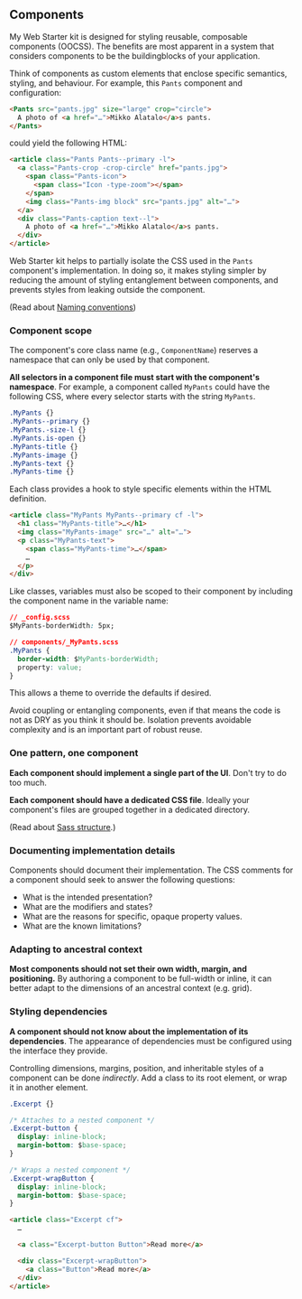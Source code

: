 ## Components

My Web Starter kit is designed for styling reusable, composable components (OOCSS). The benefits are most apparent in a system that considers components to be the buildingblocks of your application.

Think of components as custom elements that enclose specific semantics,
styling, and behaviour. For example, this `Pants` component and configuration:

```html
<Pants src="pants.jpg" size="large" crop="circle">
  A photo of <a href="…">Mikko Alatalo</a>s pants.
</Pants>
```

could yield the following HTML:

```html
<article class="Pants Pants--primary -l">
  <a class="Pants-crop -crop-circle" href="pants.jpg">
    <span class="Pants-icon">
      <span class="Icon -type-zoom"></span>
    </span>
    <img class="Pants-img block" src="pants.jpg" alt="…">
  </a>
  <div class="Pants-caption text--l">
    A photo of <a href="…">Mikko Alatalo</a>s pants.
  </div>
</article>
```

Web Starter kit helps to partially isolate the CSS used in the `Pants` component's implementation. In doing so, it makes styling simpler by reducing the amount of styling entanglement between components, and prevents styles from leaking outside the component.

(Read about [Naming conventions](#naming-conventions))

### Component scope

The component's core class name (e.g., `ComponentName`) reserves a namespace
that can only be used by that component.

**All selectors in a component file must start with the component's
namespace**. For example, a component called `MyPants` could have the
following CSS, where every selector starts with the string `MyPants`.

```css
.MyPants {}
.MyPants--primary {}
.MyPants.-size-l {}
.MyPants.is-open {}
.MyPants-title {}
.MyPants-image {}
.MyPants-text {}
.MyPants-time {}
```

Each class provides a hook to style specific elements within the HTML definition.

```html
<article class="MyPants MyPants--primary cf -l">
  <h1 class="MyPants-title">…</h1>
  <img class="MyPants-image" src="…" alt="…">
  <p class="MyPants-text">
    <span class="MyPants-time">…</span>
    …
  </p>
</div>
```

Like classes, variables must also be scoped to their component by including the
component name in the variable name:

```css
// _config.scss
$MyPants-borderWidth: 5px;

// components/_MyPants.scss
.MyPants {
  border-width: $MyPants-borderWidth;
  property: value;
}
```

This allows a theme to override the defaults if desired.

Avoid coupling or entangling components, even if that means the code is not as
DRY as you think it should be. Isolation prevents avoidable complexity and is
an important part of robust reuse.

### One pattern, one component

**Each component should implement a single part of the UI**. Don't try to do
too much.

**Each component should have a dedicated CSS file**. Ideally your component's
files are grouped together in a dedicated directory.

(Read about [Sass structure](#sass-structure).)

### Documenting implementation details

Components should document their implementation. The CSS comments for a component should seek to answer the following questions:

* What is the intended presentation?
* What are the modifiers and states?
* What are the reasons for specific, opaque property values.
* What are the known limitations?

### Adapting to ancestral context

**Most components should not set their own width, margin, and positioning.** By
authoring a component to be full-width or inline, it can better adapt to the
dimensions of an ancestral context (e.g. grid).

### Styling dependencies

**A component should not know about the implementation of its dependencies**.
The appearance of dependencies must be configured using the interface they provide.

Controlling dimensions, margins, position, and inheritable styles of a
component can be done _indirectly_. Add a class to its root element, or wrap
it in another element.

```css
.Excerpt {}

/* Attaches to a nested component */
.Excerpt-button {
  display: inline-block;
  margin-bottom: $base-space;
}

/* Wraps a nested component */
.Excerpt-wrapButton {
  display: inline-block;
  margin-bottom: $base-space;
}
```

```html
<article class="Excerpt cf">
  …

  <a class="Excerpt-button Button">Read more</a>

  <div class="Excerpt-wrapButton">
    <a class="Button">Read more</a>
  </div>
</article>
```
